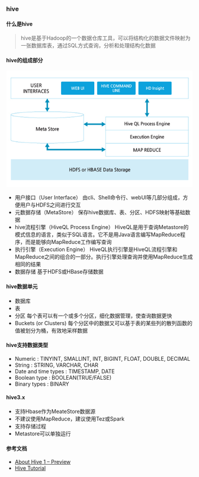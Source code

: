 ### hive
#### 什么是hive
> hive是基于Hadoop的一个数据仓库工具，可以将结构化的数据文件映射为一张数据库表，通过SQL方式查询，分析和处理结构化数据
#### hive的组成部分
![image](https://github.com/jsjchai/study-notes/blob/master/2019/hive/images/hive%E7%BB%84%E4%BB%B6.jpg)
* 用户接口（User Interface） 
  由cli、Shell命令行、webUI等几部分组成，方便用户与HDFS之间进行交互
* 元数据存储（MetaStore） 
  保存hive数据库、表、分区、HDFS映射等基础数据
* hive流程引擎（HiveQL Process Engine） 
  HiveQL是用于查询Metastore的模式信息的语言，类似于SQL语言。它不是用Java语言编写MapReduce程序，而是能够向MapReduce工作编写查询
* 执行引擎（Execution Engine） 
  HiveQL执行引擎是HiveQL流程引擎和MapReduce之间的组合的一部分。执行引擎处理查询并使用MapReduce生成相同的结果
* 数据存储 
  基于HDFS或HBase存储数据
#### hive数据单元
* 数据库 
* 表
* 分区 每个表可以有一个或多个分区，细化数据管理，使查询数据更快
* Buckets (or Clusters) 每个分区中的数据又可以基于表的某些列的散列函数的值被划分为桶，有效地采样数据
#### hive支持数据类型
* Numeric : TINYINT, SMALLINT, INT, BIGINT, FLOAT, DOUBLE, DECIMAL
* String : STRING, VARCHAR, CHAR
* Date and time types : TIMESTAMP, DATE
* Boolean type : BOOLEAN(TRUE/FALSE)
* Binary types : BINARY
#### hive3.x
* 支持Hbase作为MeateStore数据源
* 不建议使用MapReduce，建议使用Tez或Spark
* 支持存储过程
* Metastore可以单独运行
#### 参考文档
  * [About Hive 1 – Preview](http://bitnine.net/blog-computing/about-hive-1-preview/)
  * [Hive Tutorial](https://cwiki.apache.org/confluence/display/Hive/Tutorial#Tutorial-WhatIsHive)

